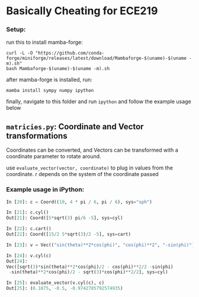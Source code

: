 # Basically Cheating for ECE219

### Setup:

run this to install mamba-forge:
```
curl -L -O "https://github.com/conda-forge/miniforge/releases/latest/download/Mambaforge-$(uname)-$(uname -m).sh"
bash Mambaforge-$(uname)-$(uname -m).sh
```
after mamba-forge is installed, run:
```
mamba install sympy numpy ipython
```
finally, navigate to this folder and run `ipython` and follow the example usage below

`matricies.py`: Coordinate and Vector transformations
----

Coordinates can be converted, and Vectors can be transformed with a coordinate parameter to rotate around.

use `evaluate_vector(vector, coordinate)` to plug in values from the coordinate. r depends on the system of the coordinate passed


### Example usage in iPython:

```python
In [20]: c = Coord((10, 4 * pi / 6, pi / 6), sys="sph")

In [21]: c.cyl()
Out[21]: Coord([5*sqrt(3) pi/6 -5], sys=cyl)

In [22]: c.cart()
Out[22]: Coord([15/2 5*sqrt(3)/2 -5], sys=cart)

In [23]: v = Vec(("sin(theta)**2*cos(phi)", "cos(phi)**2", "-sin(phi)"), sys="sph")

In [24]: v.cyl(c)
Out[24]:
Vec([sqrt(3)*sin(theta)**2*cos(phi)/2 - cos(phi)**2/2 -sin(phi)
 -sin(theta)**2*cos(phi)/2 - sqrt(3)*cos(phi)**2/2], sys=cyl)

In [25]: evaluate_vector(v.cyl(c), c)
Out[25]: (0.1875, -0.5, -0.9742785792574935)

```

